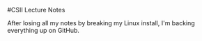 #CSII Lecture Notes

After losing all my notes by breaking my Linux install,
I'm backing everything up on GitHub.
